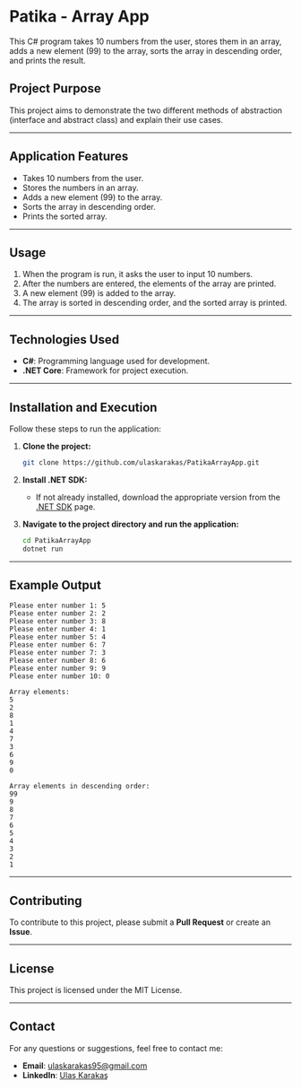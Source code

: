 # Patika - Array App

This C# program takes 10 numbers from the user, stores them in an array, adds a new element (99) to the array, sorts the array in descending order, and prints the result.

## Project Purpose

This project aims to demonstrate the two different methods of abstraction (interface and abstract class) and explain their use cases.

---

## Application Features

- Takes 10 numbers from the user.
- Stores the numbers in an array.
- Adds a new element (99) to the array.
- Sorts the array in descending order.
- Prints the sorted array.

---

## Usage

1. When the program is run, it asks the user to input 10 numbers.
2. After the numbers are entered, the elements of the array are printed.
3. A new element (99) is added to the array.
4. The array is sorted in descending order, and the sorted array is printed.
---

## Technologies Used

- **C#**: Programming language used for development.
- **.NET Core**: Framework for project execution.

---

## Installation and Execution

Follow these steps to run the application:

1. **Clone the project:**
   ```bash
   git clone https://github.com/ulaskarakas/PatikaArrayApp.git
   ```
2. **Install .NET SDK:**
   - If not already installed, download the appropriate version from the [.NET SDK](https://dotnet.microsoft.com/download) page.

3. **Navigate to the project directory and run the application:**
   ```bash
   cd PatikaArrayApp
   dotnet run
   ```

---

## Example Output

```
Please enter number 1: 5
Please enter number 2: 2
Please enter number 3: 8
Please enter number 4: 1
Please enter number 5: 4
Please enter number 6: 7
Please enter number 7: 3
Please enter number 8: 6
Please enter number 9: 9
Please enter number 10: 0

Array elements:
5
2
8
1
4
7
3
6
9
0

Array elements in descending order:
99
9
8
7
6
5
4
3
2
1
```

---

## Contributing
To contribute to this project, please submit a **Pull Request** or create an **Issue**.

---

## License
This project is licensed under the MIT License.

---

## Contact
For any questions or suggestions, feel free to contact me:
- **Email**: [ulaskarakas95@gmail.com](mailto:ulaskarakas95@gmail.com)
- **LinkedIn**: [Ulaş Karakaş](https://www.linkedin.com/in/ulas-karakas/)
